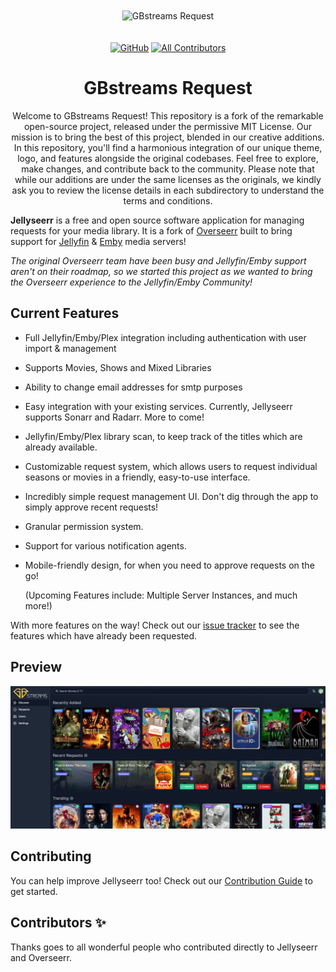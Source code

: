 <p align="center">
<img src="https://res.cloudinary.com/dpub6gcei/image/upload/v1678918299/GBstreams/branding/logo_full_by14nk.svg" alt="GBstreams Request" style="margin: 20px 0;">
</p>

<p align="center">
<a href="https://github.com/fallenbagel/jellyseerr/blob/develop/LICENSE"><img alt="GitHub" src="https://img.shields.io/github/license/fallenbagel/jellyseerr"></a>
<!-- ALL-CONTRIBUTORS-BADGE:START - Do not remove or modify this section -->
<a href="#contributors-"><img alt="All Contributors" src="https://img.shields.io/badge/all_contributors-37-orange.svg"/></a>
<!-- ALL-CONTRIBUTORS-BADGE:END -->

<div align="center">
  <h1>GBstreams Request</h1>
  <p>Welcome to GBstreams Request! This repository is a fork of the remarkable open-source project, released under the permissive MIT License. Our mission is to bring the best of this project, blended in our creative additions. In this repository, you'll find a harmonious integration of our unique theme, logo, and features alongside the original codebases. Feel free to explore, make changes, and contribute back to the community. Please note that while our additions are under the same licenses as the originals, we kindly ask you to review the license details in each subdirectory to understand the terms and conditions.</p>
</div>

**Jellyseerr** is a free and open source software application for managing requests for your media library.
It is a fork of [Overseerr](https://github.com/sct/overseerr) built to bring support for [Jellyfin](https://github.com/jellyfin/jellyfin) & [Emby](https://github.com/MediaBrowser/Emby) media servers!

_The original Overseerr team have been busy and Jellyfin/Emby support aren't on their roadmap, so we started this project as we wanted to bring the Overseerr experience to the Jellyfin/Emby Community!_

## Current Features

- Full Jellyfin/Emby/Plex integration including authentication with user import & management
- Supports Movies, Shows and Mixed Libraries
- Ability to change email addresses for smtp purposes
- Easy integration with your existing services. Currently, Jellyseerr supports Sonarr and Radarr. More to come!
- Jellyfin/Emby/Plex library scan, to keep track of the titles which are already available.
- Customizable request system, which allows users to request individual seasons or movies in a friendly, easy-to-use interface.
- Incredibly simple request management UI. Don't dig through the app to simply approve recent requests!
- Granular permission system.
- Support for various notification agents.
- Mobile-friendly design, for when you need to approve requests on the go!

  (Upcoming Features include: Multiple Server Instances, and much more!)

With more features on the way! Check out our [issue tracker](https://github.com/fallenbagel/jellyseerr/issues) to see the features which have already been requested.

## Preview

<img src="./public/preview.jpg">

## Contributing

You can help improve Jellyseerr too! Check out our [Contribution Guide](https://github.com/fallenbagel/jellyseerr/blob/develop/CONTRIBUTING.md) to get started.

## Contributors ✨

Thanks goes to all wonderful people who contributed directly to Jellyseerr and Overseerr.
